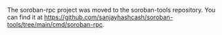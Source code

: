 The soroban-rpc project was moved to the soroban-tools repository.
You can find it at https://github.com/sanjayhashcash/soroban-tools/tree/main/cmd/soroban-rpc.
